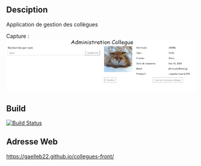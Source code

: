 ## Desciption

Application de gestion des collègues

Capture : 
![capture](/src/assets/capture.jpg)

## Build

[![Build Status](https://travis-ci.org/Gaelleb22/collegues-front.svg?branch=master)](https://travis-ci.org/Gaelleb22/collegues-front)

## Adresse Web
https://gaelleb22.github.io/collegues-front/
